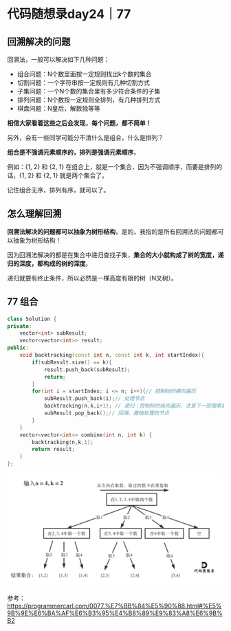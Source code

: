 # 代码随想录day24｜77

## 回溯解决的问题

回溯法，一般可以解决如下几种问题：

- 组合问题：N个数里面按一定规则找出k个数的集合
- 切割问题：一个字符串按一定规则有几种切割方式
- 子集问题：一个N个数的集合里有多少符合条件的子集
- 排列问题：N个数按一定规则全排列，有几种排列方式
- 棋盘问题：N皇后，解数独等等

**相信大家看着这些之后会发现，每个问题，都不简单！**

另外，会有一些同学可能分不清什么是组合，什么是排列？

**组合是不强调元素顺序的，排列是强调元素顺序**。

例如：{1, 2} 和 {2, 1} 在组合上，就是一个集合，因为不强调顺序，而要是排列的话，{1, 2} 和 {2, 1} 就是两个集合了。

记住组合无序，排列有序，就可以了。

## 怎么理解回溯

**回溯法解决的问题都可以抽象为树形结构**，是的，我指的是所有回溯法的问题都可以抽象为树形结构！

因为回溯法解决的都是在集合中递归查找子集，**集合的大小就构成了树的宽度，递归的深度，都构成的树的深度**。

递归就要有终止条件，所以必然是一棵高度有限的树（N叉树）。

## 77 组合



```c++
class Solution {
private:
    vector<int> subResult;
    vector<vector<int>> result; 
public:
    void backtracking(const int n, const int k, int startIndex){
        if(subResult.size() == k){
            result.push_back(subResult);
            return;
        }
        for(int i = startIndex; i <= n; i++){// 控制树的横向遍历
            subResult.push_back(i);// 处理节点
            backtracking(n,k,i+1); // 递归：控制树的纵向遍历，注意下一层搜索要从i+1开始
            subResult.pop_back();// 回溯，撤销处理的节点
        }
    }
    vector<vector<int>> combine(int n, int k) {
        backtracking(n,k,1);
        return result;
    }
};
```

![20201123195223940](./picture/20201123195223940.png)

参考：https://programmercarl.com/0077.%E7%BB%84%E5%90%88.html#%E5%9B%9E%E6%BA%AF%E6%B3%95%E4%B8%89%E9%83%A8%E6%9B%B2
